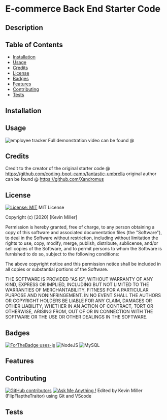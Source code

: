 # E-commerce Back End Starter Code

  ## Description 

  
  
  ## Table of Contents
  
  
  * [Installation](#installation)
  * [Usage](#usage)
  * [Credits](#credits)
  * [License](#license)
  * [Badges](#badges)
  * [Features](#features)
  * [Contributing](#contributing)
  * [Tests](#tests)
  
  ## Installation


  
  
  ## Usage 
  ![employee tracker](insertgiflink)
    Full demonstration video can be found @
  ## Credits
  Credit to the creator of the original starter code @ https://github.com/coding-boot-camp/fantastic-umbrella 
    original author can be found @ https://github.com/Xandromus
  
  ## License
  [![License: MIT](https://img.shields.io/badge/License-MIT-yellow.svg)](https://opensource.org/licenses/MIT)
 MIT License

Copyright (c) [2020] [Kevin Miller]

Permission is hereby granted, free of charge, to any person obtaining a copy of this software and associated documentation files (the "Software"), to deal in the Software without restriction, including without limitation the rights to use, copy, modify, merge, publish, distribute, sublicense, and/or sell copies of the Software, and to permit persons to whom the Software is furnished to do so, subject to the following conditions:

The above copyright notice and this permission notice shall be included in all copies or substantial portions of the Software.

THE SOFTWARE IS PROVIDED "AS IS", WITHOUT WARRANTY OF ANY KIND, EXPRESS OR IMPLIED, INCLUDING BUT NOT LIMITED TO THE WARRANTIES OF MERCHANTABILITY, FITNESS FOR A PARTICULAR PURPOSE AND NONINFRINGEMENT. IN NO EVENT SHALL THE AUTHORS OR COPYRIGHT HOLDERS BE LIABLE FOR ANY CLAIM, DAMAGES OR OTHER LIABILITY, WHETHER IN AN ACTION OF CONTRACT, TORT OR OTHERWISE, ARISING FROM, OUT OF OR IN CONNECTION WITH THE SOFTWARE OR THE USE OR OTHER DEALINGS IN THE SOFTWARE.
  
  
  
  ## Badges
  [![ForTheBadge uses-js](http://ForTheBadge.com/images/badges/uses-js.svg)](http://ForTheBadge.com)
  <img alt="NodeJS" src="https://img.shields.io/badge/node.js%20-%2343853D.svg?&style=for-the-badge&logo=node.js&logoColor=white"/>
  <img alt="MySQL" src="https://img.shields.io/badge/mysql-%2300f.svg?&style=for-the-badge&logo=mysql&logoColor=white"/>
  
  ## Features


  
  
  ## Contributing
  [![GitHub contributors](https://img.shields.io/github/contributors/Naereen/StrapDown.js.svg)](https://github.com/FlipFlaptheTraitor/Ecommerce/graphs/contributors)
  [![Ask Me Anything !](https://img.shields.io/badge/Ask%20me-anything-1abc9c.svg)]( https://github.com/FlipFlaptheTraitor)
 Edited by Kevin Miller (FlipFlaptheTraitor) using Git and VScode

  ## Tests